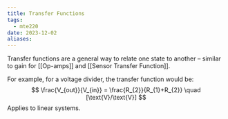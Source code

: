 ```yaml
---
title: Transfer Functions
tags:
  - mte220
date: 2023-12-02
aliases:
---
```

Transfer functions are a general way to relate one state to another – similar to gain for [[Op-amps]] and [[Sensor Transfer Function]].

For example, for a voltage divider, the transfer function would be:
$$
\frac{V_{out}}{V_{in}} = \frac{R_{2}}{R_{1}+R_{2}} \quad [\text{V}/\text{V}]
$$
Applies to linear systems.


